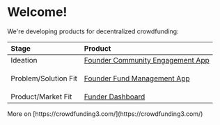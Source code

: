 # Welcome!

We're developing products for decentralized crowdfunding:

<table>
  <thead>
    <tr>
      <th style="text-align:left">Stage</th>
      <th style="text-align:left">Product</th>
    </tr>
  </thead>
  <tbody>
    <tr>
      <td style="text-align:left">Ideation</td>
      <td style="text-align:left"><a href="https://wiki.crowdfunding3.com/docs/community-engagement-app-motiv8">Founder Community Engagement App</a>
      </td>
    </tr>
    <tr>
      <td style="text-align:left">Problem/Solution Fit</td>
      <td style="text-align:left">
        <p><a href="https://wiki.crowdfunding3.com/docs/fund-management-app-wip">Founder Fund Management App</a>
        </p>
        <p></p>
      </td>
    </tr>
    <tr>
      <td style="text-align:left">Product/Market Fit</td>
      <td style="text-align:left"><a href="https://wiki.crowdfunding3.com/docs/investor-panel">Funder Dashboard</a>
      </td>
    </tr>
  </tbody>
</table>More on [https://crowdfunding3.com/](https://crowdfunding3.com/)

